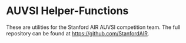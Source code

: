 # AUVSI Helper-Functions

These are utilities for the Stanford AIR AUVSI competition team. The full repository can be found at https://github.com/StanfordAIR.